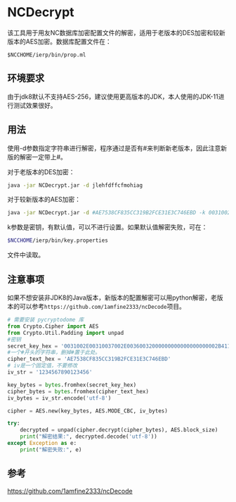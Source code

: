 # NCDecrypt

该工具用于用友NC数据库加密配置文件的解密，适用于老版本的DES加密和较新版本的AES加密。数据库配置文件在：

```
$NCCHOME/ierp/bin/prop.ml
```

## 环境要求

由于jdk8默认不支持AES-256，建议使用更高版本的JDK，本人使用的JDK-11进行测试效果很好。

## 用法

使用-d参数指定字符串进行解密，程序通过是否有#来判断新老版本，因此注意新版的解密一定带上#。

对于老版本的DES加密：

```bash
java -jar NCDecrypt.jar -d jlehfdffcfmohiag
```

对于较新版本的AES加密：

```bash
java -jar NCDecrypt.jar -d #AE7538CF835CC319B2FCE31E3C746EBD -k 0031002E00310037002E00360032000000000000000000002B411706CAE8F01A
```

k参数是密钥，有默认值，可以不进行设置。如果默认值解密失败，可在：

```bash
$NCCHOME/ierp/bin/key.properties
```

文件中读取。

## 注意事项

如果不想安装非JDK8的Java版本，新版本的配置解密可以用python解密，老版本的可以参考```https://github.com/1amfine2333/ncDecode```项目。

```python
# 需要安装 pycryptodome 库
from Crypto.Cipher import AES
from Crypto.Util.Padding import unpad
#密钥
secret_key_hex = '0031002E00310037002E00360032000000000000000000002B411706CAE8F01A'
#一个#开头的字符串，删掉#置于此处。
cipher_text_hex = 'AE7538CF835CC319B2FCE31E3C746EBD'
# iv是一个固定值，不要修改
iv_str = '1234567890123456'

key_bytes = bytes.fromhex(secret_key_hex)
cipher_bytes = bytes.fromhex(cipher_text_hex)
iv_bytes = iv_str.encode('utf-8')

cipher = AES.new(key_bytes, AES.MODE_CBC, iv_bytes)

try:
    decrypted = unpad(cipher.decrypt(cipher_bytes), AES.block_size)
    print("解密结果:", decrypted.decode('utf-8'))
except Exception as e:
    print("解密失败:", e)

```

## 参考

https://github.com/1amfine2333/ncDecode